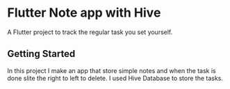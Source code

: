 # Flutter Note app with Hive

A Flutter project to track the regular task you set yourself.

## Getting Started

In this project I make an app that store simple notes and when the task is done slite the right to left to delete.
I used Hive Database to store the tasks.
